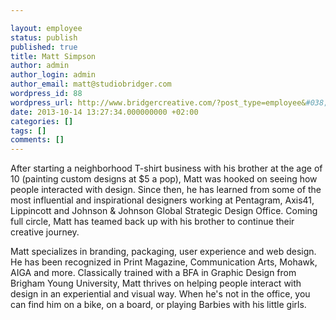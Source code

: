 ```yaml
---

layout: employee
status: publish
published: true
title: Matt Simpson
author: admin
author_login: admin
author_email: matt@studiobridger.com
wordpress_id: 88
wordpress_url: http://www.bridgercreative.com/?post_type=employee&#038;p=88
date: 2013-10-14 13:27:34.000000000 +02:00
categories: []
tags: []
comments: []
---
```

After starting a neighborhood T-shirt business with his brother at the age of 10 (painting custom designs at $5 a pop), Matt was hooked on seeing how people interacted with design. Since then, he has learned from some of the most influential and inspirational designers working at Pentagram, Axis41, Lippincott and Johnson & Johnson Global Strategic Design Office. Coming full circle, Matt has teamed back up with his brother to continue their creative journey.

Matt specializes in branding, packaging, user experience and web design. He has been recognized in Print Magazine, Communication Arts, Mohawk, AIGA and more. Classically trained with a BFA in Graphic Design from Brigham Young University, Matt thrives on helping people interact with design in an experiential and visual way. When he's not in the office, you can find him on a bike, on a board, or playing Barbies with his little girls.

